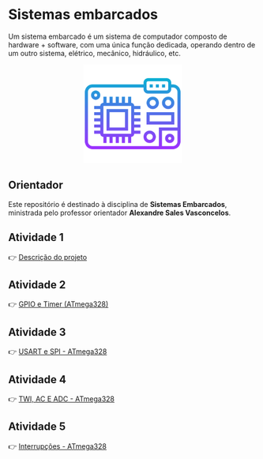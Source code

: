 # Sistemas embarcados

Um sistema embarcado é um sistema de computador composto de hardware + software, com uma única função dedicada, operando dentro de um outro sistema, elétrico, mecânico, hidráulico, etc.

<p align="center"><img src="./images/microcontrolador.png" width="200" /></p>

## Orientador

Este repositório é destinado à disciplina de **Sistemas Embarcados**, ministrada pelo professor orientador **Alexandre Sales Vasconcelos**.

## Atividade 1

👉 [Descrição do projeto](./atividades/atividade_01/resposta_atividade_01.pdf)<br />

## Atividade 2

👉 [GPIO e Timer (ATmega328)](./atividades/atividade_02/resposta_atividade_02.pdf)<br />

## Atividade 3

👉 [USART e SPI - ATmega328](./atividades/atividade_03/resposta_atividade_03.pdf)<br />

## Atividade 4

👉 [TWI, AC E ADC - ATmega328](./atividades/atividade_04/resposta_atividade_04.pdf)<br />

## Atividade 5

👉 [Interrupções - ATmega328](./atividades/atividade_05/README.md)<br />
